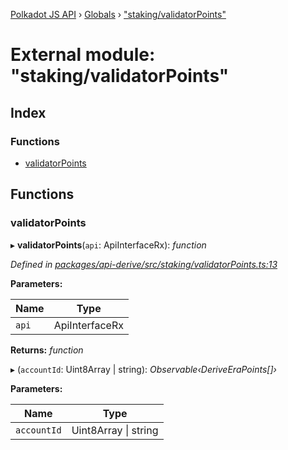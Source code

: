 [Polkadot JS API](../README.md) › [Globals](../globals.md) › ["staking/validatorPoints"](_staking_validatorpoints_.md)

# External module: "staking/validatorPoints"

## Index

### Functions

* [validatorPoints](_staking_validatorpoints_.md#validatorpoints)

## Functions

###  validatorPoints

▸ **validatorPoints**(`api`: ApiInterfaceRx): *function*

*Defined in [packages/api-derive/src/staking/validatorPoints.ts:13](https://github.com/polkadot-js/api/blob/6bb421dac/packages/api-derive/src/staking/validatorPoints.ts#L13)*

**Parameters:**

Name | Type |
------ | ------ |
`api` | ApiInterfaceRx |

**Returns:** *function*

▸ (`accountId`: Uint8Array | string): *Observable‹DeriveEraPoints[]›*

**Parameters:**

Name | Type |
------ | ------ |
`accountId` | Uint8Array &#124; string |
